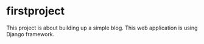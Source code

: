 # firstproject

This project is about building up a simple blog. This web application is using Django framework.
